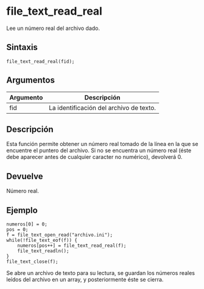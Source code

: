 # file_text_read_real

Lee un número real del archivo dado.

## Sintaxis

  
```gml  
file_text_read_real(fid);  
```  

## Argumentos

Argumento|Descripción|  
---|---|  
fid|La identificación del archivo de texto.|  

## Descripción

Esta función permite obtener un número real tomado de la línea en la que se encuentre el puntero del archivo. Si no se encuentra un número real (éste debe aparecer antes de cualquier caracter no numérico), devolverá 0.

## Devuelve

Número real.

## Ejemplo

  
```gml  
numeros[0] = 0;  
pos = 0;  
f = file_text_open_read("archivo.ini");  
while(!file_text_eof(f)) {  
    numeros[pos++] = file_text_read_real(f);  
    file_text_readln();  
}  
file_text_close(f);  
```  
Se abre un archivo de texto para su lectura, se guardan los números reales leídos del archivo en un array, y posteriormente éste se cierra.